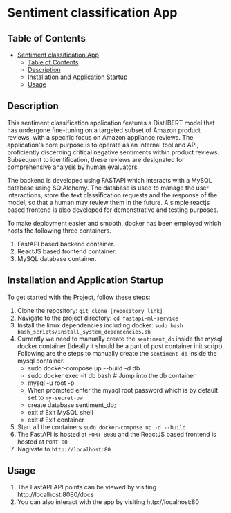 # Sentiment classification App

## Table of Contents

- [Sentiment classification App](#sentiment-classification-app)
  - [Table of Contents](#table-of-contents)
  - [Description](#description)
  - [Installation and Application Startup](#installation-and-application-startup)
  - [Usage](#usage)


## Description

This sentiment classification application features a DistilBERT model that has undergone fine-tuning on a targeted subset of Amazon product reviews, with a specific focus on Amazon appliance reviews. The application's core purpose is to operate as an internal tool and API, proficiently discerning critical negative sentiments within product reviews. Subsequent to identification, these reviews are designated for comprehensive analysis by human evaluators.

The backend is developed using FASTAPI which interacts with a MySQL database using SQlAlchemy. The database is used to manage the user interactions, store the text classification requests and the response of the model, so that a human may review them in the future. A simple reactjs based frontend is also developed for demonstrative and testing purposes.

To make deployment easier and smooth, docker has been employed which hosts the following three containers.

1. FastAPI based backend container.
2. ReactJS based frontend container.
3. MySQL database container.


## Installation and Application Startup

To get started with the Project, follow these steps:

1. Clone the repository: `git clone [repository link]`
2. Navigate to the project directory: `cd fastapi-ml-service`
3. Install the linux dependencies including docker: `sudo bash bash_scripts/install_system_dependencies.sh`
4. Currently we need to manually create the `sentiment_db` inside the mysql docker container (Ideally it should be a part of post container init script). Following are the steps to manually create the `sentiment_db` inside the mysql container.
   *  sudo docker-compose up --build -d db
   *  sudo docker exec -it db bash # Jump into the db container
   *  mysql -u root -p
   *  When prompted enter the mysql root password which is by default set to `my-secret-pw`
   *  create database sentiment_db;
   *  exit # Exit MySQL shell
   *  exit # Exit container
5. Start all the containers `sudo docker-compose up -d --build`
6. The FastAPI is hosted at `PORT 8080` and the ReactJS based frontend is hosted at `PORT 80`
7. Nagivate to `http://localhost:80`

## Usage

1. The FastAPI API points can be viewed by visiting http://localhost:8080/docs
2. You can also interact with the app by visiting http://localhost:80 